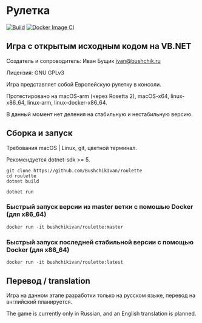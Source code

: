 # Рулетка
[![Build](https://github.com/BushchikIvan/roulette/actions/workflows/dotnet.yml/badge.svg)](https://github.com/BushchikIvan/roulette/actions/workflows/dotnet.yml)
[![Docker Image CI](https://github.com/BushchikIvan/roulette/actions/workflows/docker-image.yml/badge.svg)](https://github.com/BushchikIvan/roulette/actions/workflows/docker-image.yml)

## Игра с открытым исходным кодом на VB.NET

Создатель и сопроводитель: Иван Бущик <ivan@bushchik.ru>

Лицензия: GNU GPLv3

Игра представляет собой Европейскую рулетку в консоли.

Протестировано на macOS-arm (через Rosetta 2), macOS-x64, linux-x86_64, linux-arm, linux-docker-x86_64.

В данный момент нет деления на стабильную и нестабильную версию.

## Сборка и запуск

Требования macOS | Linux, git, цветной терминал.

Рекомендуется dotnet-sdk >= 5.

    git clone https://github.com/BushchikIvan/roulette
    cd roulette
    dotnet build

    dotnet run

### Быстрый запуск версии из master ветки с помошью Docker (для x86_64)

    docker run -it bushchikivan/roulette:master
    
### Быстрый запуск последней стабильной версии с помощью Docker (для x86_64)

    docker run -it bushchikivan/roulette:latest

## Перевод / translation

Игра на данном этапе разработки только на русском языке, перевод на английский планируется.

The game is currently only in Russian, and an English translation is planned.
